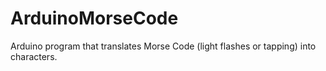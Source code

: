 # ArduinoMorseCode
Arduino program that translates Morse Code (light flashes or tapping) into characters. 
